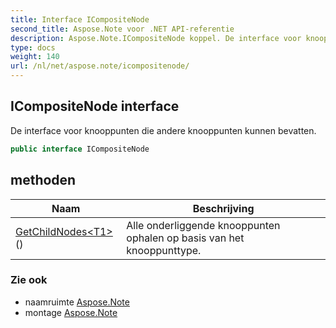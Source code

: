 ```yaml
---
title: Interface ICompositeNode
second_title: Aspose.Note voor .NET API-referentie
description: Aspose.Note.ICompositeNode koppel. De interface voor knooppunten die andere knooppunten kunnen bevatten.
type: docs
weight: 140
url: /nl/net/aspose.note/icompositenode/
---
```

## ICompositeNode interface

De interface voor knooppunten die andere knooppunten kunnen bevatten.

```csharp
public interface ICompositeNode
```

## methoden

| Naam | Beschrijving |
| --- | --- |
| [GetChildNodes&lt;T1&gt;](../../aspose.note/icompositenode/getchildnodes/#getchildnodes_1)() | Alle onderliggende knooppunten ophalen op basis van het knooppunttype. |

### Zie ook

* naamruimte [Aspose.Note](../../aspose.note/)
* montage [Aspose.Note](../../)


